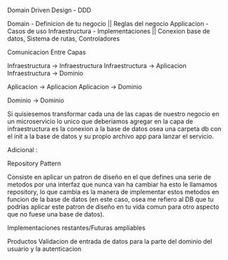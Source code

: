 
Domain Driven Design - DDD

Domain - Definicion de tu negocio || Reglas del negocio
Applicacion - Casos de uso
Infraestructura -  Implementaciones || Conexion base de datos, Sistema de rutas, Controladores


Comunicacion Entre Capas

Infraestructura ->  Infraestructura 
Infraestructura ->  Aplicacion 
Infraestructura ->  Dominio 

Aplicacion ->  Aplicacion 
Aplicacion ->  Dominio 

Dominio ->  Dominio 

Si quisiesemos transformar cada una de las capas de nuestro negocio en un microservicio lo unico que deberiamos agregar 
en la capa de infraestructura es la conexion a la base de datos osea una carpeta db con el init a la base de datos
y su propio archivo app para lanzar el servicio.

Adicional :

Repository Pattern

Consiste en aplicar un patron de diseño en el que defines una serie de metodos por una interfaz que nunca van ha cambiar
ha esto le llamamos repository, lo que cambia es la manera de implementar estos metodos en funcion de la base de datos 
(en este caso, osea me refiero al DB que tu podrias aplicar este patron de diseño en tu vida comun para otro aspecto que 
no fuese una base de datos).


Implementaciones restantes/Futuras ampliables

Productos
Validacion de entrada de datos para la parte del dominio del usuario y la autenticacion
